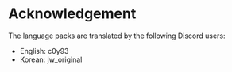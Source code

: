 # Acknowledgement
The language packs are translated by the following Discord users:
- English: c0y93
- Korean: jw_original
